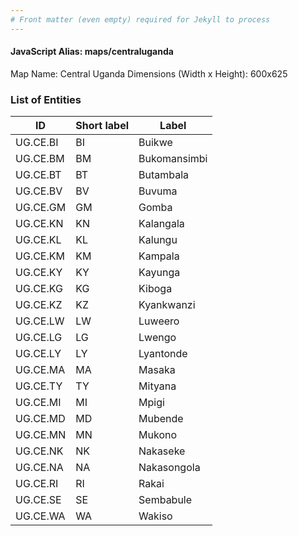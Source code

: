 ```yaml
---
# Front matter (even empty) required for Jekyll to process
---
```


#### JavaScript Alias: maps/centraluganda

Map Name: Central Uganda
Dimensions (Width x Height): 600x625

### List of Entities

| ID       | Short label | Label        |
| -------- | ----------- | ------------ |
| UG.CE.BI | BI          | Buikwe       |
| UG.CE.BM | BM          | Bukomansimbi |
| UG.CE.BT | BT          | Butambala    |
| UG.CE.BV | BV          | Buvuma       |
| UG.CE.GM | GM          | Gomba        |
| UG.CE.KN | KN          | Kalangala    |
| UG.CE.KL | KL          | Kalungu      |
| UG.CE.KM | KM          | Kampala      |
| UG.CE.KY | KY          | Kayunga      |
| UG.CE.KG | KG          | Kiboga       |
| UG.CE.KZ | KZ          | Kyankwanzi   |
| UG.CE.LW | LW          | Luweero      |
| UG.CE.LG | LG          | Lwengo       |
| UG.CE.LY | LY          | Lyantonde    |
| UG.CE.MA | MA          | Masaka       |
| UG.CE.TY | TY          | Mityana      |
| UG.CE.MI | MI          | Mpigi        |
| UG.CE.MD | MD          | Mubende      |
| UG.CE.MN | MN          | Mukono       |
| UG.CE.NK | NK          | Nakaseke     |
| UG.CE.NA | NA          | Nakasongola  |
| UG.CE.RI | RI          | Rakai        |
| UG.CE.SE | SE          | Sembabule    |
| UG.CE.WA | WA          | Wakiso       |
